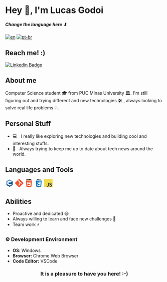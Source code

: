 # Hey 👋, I'm Lucas Godoi

##### Change the language here ⬇
[![en](https://img.shields.io/badge/lang-en-red.svg)](https://github.com/Lucas-Godoi/Lucas-Godoi/blob/main/README.md)
[![pt-br](https://img.shields.io/badge/lang-pt--br-green.svg)](https://github.com/Lucas-Godoi/Lucas-Godoi/blob/main/README.pt-br.md)


## Reach me! :)
[![Linkedin Badge](https://img.shields.io/badge/-LinkedIn-0e76a8?style=flat-square&logo=Linkedin&logoColor=white)](https://www.linkedin.com/in/godoi-lucas/)

## About me
Computer Science student 🎓 from PUC Minas University 🏛. I'm still figuring out and trying different and new technologies 🛠 , always looking to solve real life problems 💡.

## Personal Stuff
- 💻 &nbsp; I really like exploring new technologies and building cool and interesting stuffs.
- 📰 &nbsp; Always trying to keep me up to date about tech news around the world.

## Languages and Tools

<code><img height="27" src="https://raw.githubusercontent.com/github/explore/80688e429a7d4ef2fca1e82350fe8e3517d3494d/topics/c/c.png" alt="c"></code>
<code><img height="27" src="https://raw.githubusercontent.com/devicons/devicon/master/icons/git/git-original.svg" alt="git"></code>
<code><img height="27" src="https://raw.githubusercontent.com/github/explore/80688e429a7d4ef2fca1e82350fe8e3517d3494d/topics/html/html.png" alt="html"></code>
<code><img height="27" src="https://raw.githubusercontent.com/github/explore/80688e429a7d4ef2fca1e82350fe8e3517d3494d/topics/css/css.png" alt="css"></code>
<code><img height="27" src="https://raw.githubusercontent.com/github/explore/80688e429a7d4ef2fca1e82350fe8e3517d3494d/topics/javascript/javascript.png" alt="javascript"></code>

## Abilities
- Proactive and dedicated 😃
- Always willing to learn and face new challenges 🚀
- Team work ⚡

### ⚙️ Development Environment
 - <b>OS</b>: Windows
 - <b>Browser: </b> Chrome Web Browser
 - <b>Code Editor:</b> VSCode 	   

<h3 align="center"> It is a pleasure to have you here!  :-) </h3>

